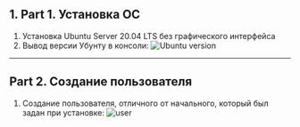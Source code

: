 ## 1. Part 1. Установка ОС
1. Установка Ubuntu Server 20.04 LTS без графического интерфейса
2. Вывод версии Убунту в консоли:
![Ubuntu version](https://imgur.com/a/uMmWr5h)
____

## Part 2. Создание пользователя
1. Создание пользователя, отличного от начального, который был задан при установке:
   ![user](https://imgur.com/nVrLXSp)